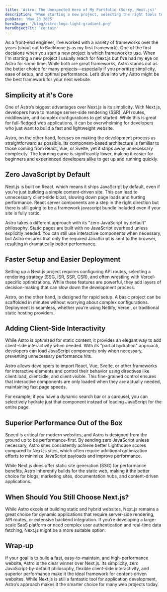 ```yaml
---
title: 'Astro: The Unexpected Hero of My Portfolio (Sorry, Next.js)'
description: 'When starting a new project, selecting the right tools to use is an important step. Many times we just reach for the most familiar tools.'
pubDate: 'May 23 2025'
heroImage: '/blog/astro-logo-light-gradient.png'
heroObjectFit: 'contain'
---
```

As a front-end engineer, I’ve worked with a variety of frameworks over the years (shout out to Backbone.js as my first framework). One of the first decisions when you start a new project is which framework to use. When I'm starting a new project I usually reach for Next.js but I've had my eye on Astro for some time. While both are great frameworks, Astro stands out as the better choice for many projects—especially if you prioritize simplicity, ease of setup, and optimal performance. Let’s dive into why Astro might be the best framework for your next website.

## Simplicity at it's Core

One of Astro’s biggest advantages over Next.js is its simplicity. With Next.js, developers have to manage server-side rendering (SSR), API routes, middleware, and complex configurations to get started. While this is great for full-fledged web applications, it can be overwhelming for developers who just want to build a fast and lightweight website.

Astro, on the other hand, focuses on making the development process as straightforward as possible. Its component-based architecture is familiar to those coming from React, Vue, or Svelte, yet it strips away unnecessary complexity. The learning curve is significantly lower, making it easier for beginners and experienced developers alike to get up and running quickly.

## Zero JavaScript by Default

Next.js is built on React, which means it ships JavaScript by default, even if you’re just building a simple content-driven site. This can lead to unnecessary client-side bloat, slowing down page loads and hurting performance. React server components are a step in the right direction but there is still going to be a framework javascript bundle included even if your site is fully static.

Astro takes a different approach with its "zero JavaScript by default" philosophy. Static pages are built with no JavaScript overhead unless explicitly needed. You can still use interactive components when necessary, but Astro ensures that only the required JavaScript is sent to the browser, resulting in dramatically better performance.

## Faster Setup and Easier Deployment

Setting up a Next.js project requires configuring API routes, selecting a rendering strategy (SSG, ISR, SSR, CSR), and often wrestling with Vercel-specific optimizations. While these features are powerful, they add layers of decision-making that can slow down the development process.

Astro, on the other hand, is designed for rapid setup. A basic project can be scaffolded in minutes without worrying about complex configurations. Deployment is seamless, whether you’re using Netlify, Vercel, or traditional static hosting providers.

## Adding Client-Side Interactivity

While Astro is optimized for static content, it provides an elegant way to add client-side interactivity when needed. With its "partial hydration" approach, developers can load JavaScript components only when necessary, preventing unnecessary performance hits.

Astro allows developers to import React, Vue, Svelte, or other frameworks for interactive elements and control their behavior using directives like client:load, client:idle, and client:visible. This fine-grained control ensures that interactive components are only loaded when they are actually needed, maintaining fast page speeds.

For example, if you have a dynamic search bar or a carousel, you can selectively hydrate just that component instead of loading JavaScript for the entire page.

## Superior Performance Out of the Box

Speed is critical for modern websites, and Astro is designed from the ground up to be performance-first. By sending zero JavaScript unless necessary, Astro sites consistently achieve better Lighthouse scores compared to Next.js sites, which often require additional optimization efforts to minimize JavaScript payloads and improve performance.

While Next.js does offer static site generation (SSG) for performance benefits, Astro inherently builds for the static web, making it the better choice for blogs, marketing sites, documentation hubs, and content-driven applications.

## When Should You Still Choose Next.js?

While Astro excels at building static and hybrid websites, Next.js remains a great choice for dynamic applications that require server-side rendering, API routes, or extensive backend integration. If you’re developing a large-scale SaaS platform or need complex user authentication and real-time data fetching, Next.js might be a more suitable option.

## Wrap-up

If your goal is to build a fast, easy-to-maintain, and high-performance website, Astro is the clear winner over Next.js. Its simplicity, zero JavaScript-by-default philosophy, flexible client-side interactivity, and superior performance make it the ideal framework for content-driven websites. While Next.js is still a fantastic tool for application development, Astro’s approach makes it the smarter choice for many web projects today.

